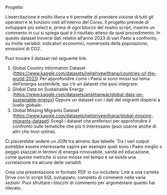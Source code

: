 Progetto

L’esercitazione è molto libera e ti permette di prendere visione di tutti gli operatori e le funzioni visti all’interno del Corso.  Il progetto prevede di sviluppare più select e, prima di ogni blocco del nostro script, inserire un commento in cui si spiega qual è il risultato atteso da quel procedimento. 
In questo dataset troverai dati relativi all’anno 2023 di vari Paesi a confronto, su molte variabili: indicatori economici, numerosità della popolazione, emissioni di CO2.

Puoi trovare il dataset nel seguente link:
1. Global Country Information Dataset (https://www.kaggle.com/datasets/nelgiriyewithana/countries-of-the-world-2023)
Per approfondire come i Paesi si sono mossi sul tema dell’energia sostenibile, qui c’è un dataset che puoi integrare:
2. Global Data on Sustainable Energy (https://www.kaggle.com/datasets/anshtanwar/global-data-on-sustainable-energy)
Oppure un dataset con i dati dei migranti dispersi a livello globale:
3. Global Missing Migrants Dataset (https://www.kaggle.com/datasets/nelgiriyewithana/global-missing-migrants-dataset)
Scegli i dataset che preferisci per approfondire il confronto sulle tematiche che più ti interessano (puoi usarne anche di altri che trovi online).

Ci piacerebbe vedere un JOIN tra almeno due tabelle. Tra i vari output potrebbe essere interessante capire per esempio quali sono i Paesi meglio o peggio piazzati in termini di energia rinnovabile, sanità ed educazione, come queste metriche si sono mosse nel tempo e se esiste una correlazione tra alcune delle variabili.

Crea una presentazione in formato PDF in cui includere: Link a una cartella Drive con lo script SQL sviluppato, completo di commenti nelle varie sezioni. Puoi sfruttare i blocchi di commento per argomentare quanto hai rilevato.
